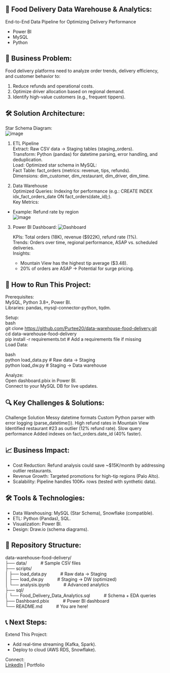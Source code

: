 ## 🍱 Food Delivery Data Warehouse & Analytics:  
End-to-End Data Pipeline for Optimizing Delivery Performance  
- Power BI  
- MySQL  
- Python  

## 📌 Business Problem:  
Food delivery platforms need to analyze order trends, delivery efficiency, and customer behavior to:  
1) Reduce refunds and operational costs.  
2) Optimize driver allocation based on regional demand.  
3) Identify high-value customers (e.g., frequent tippers).  

## 🛠️ Solution Architecture:    
Star Schema Diagram:  
![image](https://github.com/user-attachments/assets/f42e15ff-f8a0-423c-87d9-6b662a77ee8e)


1. ETL Pipeline  
Extract: Raw CSV data → Staging tables (staging_orders).  
Transform: Python (pandas) for datetime parsing, error handling, and deduplication.  
Load: Optimized star schema in MySQL:  
Fact Table: fact_orders (metrics: revenue, tips, refunds).  
Dimensions: dim_customer, dim_restaurant, dim_driver, dim_time.  

2. Data Warehouse  
Optimized Queries: Indexing for performance (e.g.: CREATE INDEX idx_fact_orders_date ON fact_orders(date_id);).  
Key Metrics:   
- Example: Refund rate by region  
![image](https://github.com/user-attachments/assets/8af6da23-bab6-4637-8cc4-f6dff6fc478a)
 

3. Power BI Dashboard:
   ![Dashboard](https://github.com/user-attachments/assets/448dde32-e4f4-4b2d-bc42-ec94bc653d11)

   KPIs: Total orders (18K), revenue ($922K), refund rate (1%).  
   Trends: Orders over time, regional performance, ASAP vs. scheduled deliveries.  
   Insights:  
    - Mountain View has the highest tip average ($3.48).  
    - 20% of orders are ASAP → Potential for surge pricing.  

## 🚀 How to Run This Project:  
Prerequisites:  
MySQL, Python 3.8+, Power BI.  
Libraries: pandas, mysql-connector-python, tqdm.  

Setup:  
bash  
git clone https://github.com/Purtee20/data-warehouse-food-delivery.git  
cd data-warehouse-food-delivery  
pip install -r requirements.txt  # Add a requirements file if missing  
Load Data:  

bash  
python load_data.py  # Raw data → Staging  
python load_dw.py    # Staging → Data warehouse  

Analyze:  
Open dashboard.pbix in Power BI.  
Connect to your MySQL DB for live updates.  

## 🔍 Key Challenges & Solutions:  
Challenge	Solution
Messy datetime formats	Custom Python parser with error logging (parse_datetime()).
High refund rates in Mountain View	Identified restaurant #23 as outlier (12% refund rate).
Slow query performance	Added indexes on fact_orders.date_id (40% faster).  

## 📈 Business Impact:  
- Cost Reduction: Refund analysis could save ~$15K/month by addressing outlier restaurants.  
- Revenue Growth: Targeted promotions for high-tip regions (Palo Alto).  
- Scalability: Pipeline handles 100K+ rows (tested with synthetic data).  

## 🛠️ Tools & Technologies:  
- Data Warehousing: MySQL (Star Schema), Snowflake (compatible).  
- ETL: Python (Pandas), SQL.  
- Visualization: Power BI.  
- Design: Draw.io (schema diagrams).  

## 📂 Repository Structure:  
data-warehouse-food-delivery/  
├── data/                                          &nbsp;&nbsp;&nbsp;&nbsp;&nbsp;&nbsp;&nbsp;&nbsp;&nbsp; # Sample CSV files  
├── scripts/  
│   ├── load_data.py                               &nbsp;&nbsp;&nbsp;&nbsp;&nbsp;&nbsp;&nbsp;&nbsp;&nbsp; # Raw data → Staging  
│   ├── load_dw.py                                 &nbsp;&nbsp;&nbsp;&nbsp;&nbsp;&nbsp;&nbsp;&nbsp;&nbsp; # Staging → DW (optimized)  
│   └── analysis.ipynb                             &nbsp;&nbsp;&nbsp;&nbsp;&nbsp;&nbsp;&nbsp;&nbsp;&nbsp; # Advanced analytics  
├── sql/  
│   └── Food_Delivery_Data_Analytics.sql           &nbsp;&nbsp;&nbsp;&nbsp;&nbsp;&nbsp;&nbsp;&nbsp;&nbsp; # Schema + EDA queries  
├── Dashboard.pbix                                 &nbsp;&nbsp;&nbsp;&nbsp;&nbsp;&nbsp;&nbsp;&nbsp;&nbsp; # Power BI dashboard  
└── README.md                                      &nbsp;&nbsp;&nbsp;&nbsp;&nbsp;&nbsp;&nbsp;&nbsp;&nbsp; # You are here!  

## 📞 Next Steps:  
Extend This Project:  
- Add real-time streaming (Kafka, Spark).  
- Deploy to cloud (AWS RDS, Snowflake).  

Connect:  
[LinkedIn](www.linkedin.com/in/purtee-bhise) | Portfolio  

